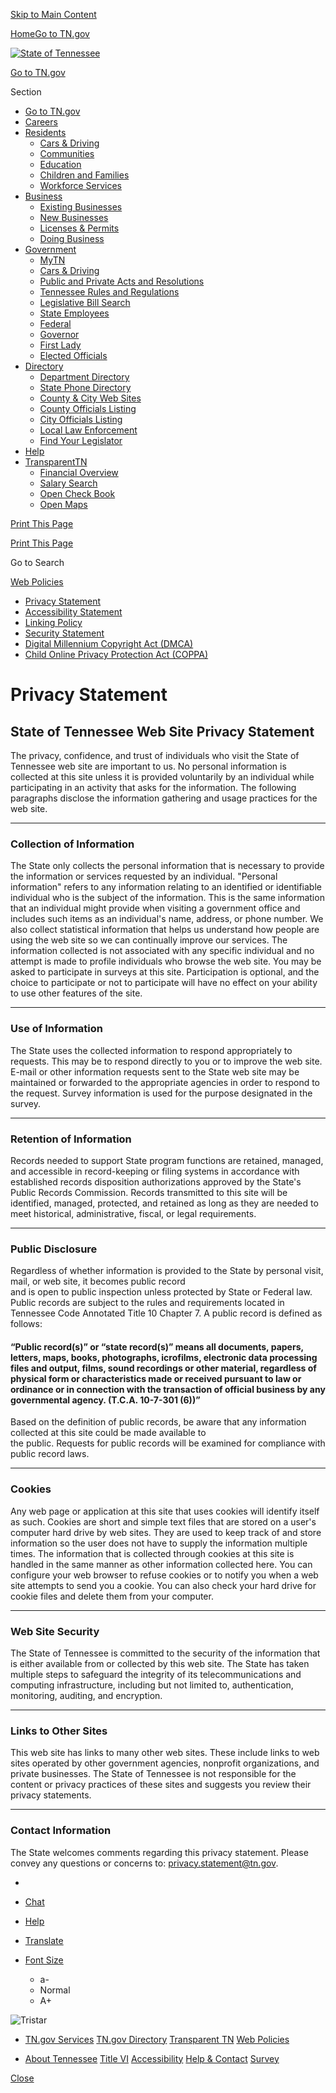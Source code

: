 [Skip to Main Content](#main)

[Home](https://www.tn.gov/)[Go to TN.gov](https://www.tn.gov/)

[![  State of Tennessee](/content/dam/headers/state-government.png)](https://www.tn.gov/)

[Go to TN.gov](https://www.tn.gov/)

Section

* [Go to TN.gov](https://www.tn.gov/)
* [Careers](https://www.tn.gov/career-opportunities.html)
* [Residents](https://www.tn.gov/residents.html)
    * [Cars & Driving](https://www.tn.gov/residents/cars-driving.html)
    * [Communities](https://www.tn.gov/residents/communities-mp-residents-btc.html)
    * [Education](https://www.tn.gov/residents/education.html)
    * [Children and Families](https://www.tn.gov/residents/children-and-families.html)
    * [Workforce Services](https://www.tn.gov/residents/workforce-services.html)
* [Business](https://www.tn.gov/business.html)
    * [Existing Businesses](https://www.tn.gov/business/existing-businesses.html)
    * [New Businesses](https://www.tn.gov/business/new-businesses-mp-business-btc.html)
    * [Licenses & Permits](https://www.tn.gov/business/licenses-permits.html)
    * [Doing Business](https://www.tn.gov/business/doing-business.html)
* [Government](https://www.tn.gov/government.html)
    * [MyTN](https://www.tn.gov/government/mytn.html)
    * [Cars & Driving](https://www.tn.gov/government/cars-driving.html)
    * [Public and Private Acts and Resolutions](https://www.tn.gov/government/public-and-private-acts-and-resolutions.html)
    * [Tennessee Rules and Regulations](https://www.tn.gov/government/tennessee-rules-and-regulations.html)
    * [Legislative Bill Search](https://www.tn.gov/government/legislative-bill-search0.html)
    * [State Employees](https://www.tn.gov/government/state-employees-.html)
    * [Federal](https://www.tn.gov/government/federal.html)
    * [Governor](https://www.tn.gov/government/governor.html)
    * [First Lady](https://www.tn.gov/government/redirect-first-lady-crissy-haslam.html)
    * [Elected Officials](https://www.tn.gov/government/elected-officials.html)
* [Directory](https://www.tn.gov/directory.html)
    * [Department Directory](https://www.tn.gov/directory/department-directory.html)
    * [State Phone Directory](https://www.tn.gov/directory/state-phone-directory.html)
    * [County & City Web Sites](https://www.tn.gov/directory/county-city-web-sites.html)
    * [County Officials Listing](https://www.tn.gov/directory/county-officials-listing.html)
    * [City Officials Listing](https://www.tn.gov/directory/city-officials-listing.html)
    * [Local Law Enforcement](https://www.tn.gov/directory/local-law-enforcement.html)
    * [Find Your Legislator](https://www.tn.gov/directory/find-your-legislator.html)
* [Help](https://www.tn.gov/help.html)
* [TransparentTN](https://www.tn.gov/transparenttn0.html)
    * [Financial Overview](https://www.tn.gov/transparenttn0/financial-overview.html)
    * [Salary Search](https://www.tn.gov/transparenttn0/salary-search.html)
    * [Open Check Book](https://www.tn.gov/transparenttn0/open-check-book.html)
    * [Open Maps](https://www.tn.gov/transparenttn0/open-maps.html)

[Print This Page](javascript:window.print();)

[Print This Page](javascript:window.print();)

Go to Search

[Web Policies](https://www.tn.gov/web-policies.html)

* [Privacy Statement](https://www.tn.gov/web-policies/privacy-statement.html)
* [Accessibility Statement](https://www.tn.gov/web-policies/accessibility.html)
* [Linking Policy](https://www.tn.gov/web-policies/linking-policy.html)
* [Security Statement](https://www.tn.gov/web-policies/security-statement.html)
* [Digital Millennium Copyright Act (DMCA)](https://www.tn.gov/web-policies/dmca.html)
* [Child Online Privacy Protection Act (COPPA)](https://www.tn.gov/web-policies/child-online-privacy-protection-act--coppa-.html)

Privacy Statement
=================

State of Tennessee Web Site Privacy Statement
---------------------------------------------

The privacy, confidence, and trust of individuals who visit the State of Tennessee web site are important to us. No personal information is collected at this site unless it is provided voluntarily by an individual while participating in an activity that asks for the information. The following paragraphs disclose the information gathering and usage practices for the web site.

* * *

### Collection of Information

The State only collects the personal information that is necessary to provide the information or services requested by an individual. "Personal information" refers to any information relating to an identified or identifiable individual who is the subject of the information. This is the same information that an individual might provide when visiting a government office and includes such items as an individual's name, address, or phone number. We also collect statistical information that helps us understand how people are using the web site so we can continually improve our services. The information collected is not associated with any specific individual and no attempt is made to profile individuals who browse the web site. You may be asked to participate in surveys at this site. Participation is optional, and the choice to participate or not to participate will have no effect on your ability to use other features of the site.

* * *

### Use of Information

The State uses the collected information to respond appropriately to requests. This may be to respond directly to you or to improve the web site. E-mail or other information requests sent to the State web site may be maintained or forwarded to the appropriate agencies in order to respond to the request. Survey information is used for the purpose designated in the survey.

* * *

### Retention of Information

Records needed to support State program functions are retained, managed, and accessible in record-keeping or filing systems in accordance with established records disposition authorizations approved by the State's Public Records Commission. Records transmitted to this site will be identified, managed, protected, and retained as long as they are needed to meet historical, administrative, fiscal, or legal requirements.

* * *

### Public Disclosure

Regardless of whether information is provided to the State by personal visit, mail, or web site, it becomes public record  
and is open to public inspection unless protected by State or Federal law. Public records are subject to the rules and requirements located in Tennessee Code Annotated Title 10 Chapter 7. A public record is defined as follows:

#### “Public record(s)” or “state record(s)” means all documents, papers, letters, maps, books, photographs, icrofilms, electronic data processing files and output, films, sound recordings or other material, regardless of physical form or characteristics made or received pursuant to law or ordinance or in connection with the transaction of official business by any governmental agency. (T.C.A. 10-7-301 (6))”

Based on the definition of public records, be aware that any information collected at this site could be made available to  
the public. Requests for public records will be examined for compliance with public record laws. 

* * *

### Cookies

Any web page or application at this site that uses cookies will identify itself as such. Cookies are short and simple text files that are stored on a user's computer hard drive by web sites. They are used to keep track of and store information so the user does not have to supply the information multiple times. The information that is collected through cookies at this site is handled in the same manner as other information collected here. You can configure your web browser to refuse cookies or to notify you when a web site attempts to send you a cookie. You can also check your hard drive for cookie files and delete them from your computer.

* * *

### Web Site Security

The State of Tennessee is committed to the security of the information that is either available from or collected by this web site. The State has taken multiple steps to safeguard the integrity of its telecommunications and computing infrastructure, including but not limited to, authentication, monitoring, auditing, and encryption.

* * *

### Links to Other Sites

This web site has links to many other web sites. These include links to web sites operated by other government agencies, nonprofit organizations, and private businesses. The State of Tennessee is not responsible for the content or privacy practices of these sites and suggests you review their privacy statements.

* * *

### Contact Information

The State welcomes comments regarding this privacy statement. Please convey any questions or concerns to: [privacy.statement@tn.gov](mailto:privacy.statement@tn.gov "Privacy Statement contact for TN.gov").

[](#header)

* [](https://www.tn.gov/about-tn/flag-status.html)
* [Chat](#)
    

* [Help](https://www.tn.gov/help.html)
* [Translate](#)
    
* [Font Size](#)
    
    * a-
    * Normal
    * A+
    

![Tristar](/etc/clientlibs/tncore/main/img/footer-starball.png)

* [TN.gov Services](https://www.tn.gov/state-services.html) [TN.gov Directory](https://www.tn.gov/directory.html) [Transparent TN](https://www.tn.gov/transparenttn.html) [Web Policies](https://www.tn.gov/web-policies/privacy-statement.html)

* [About Tennessee](https://www.tn.gov/about-tn/state-symbols.html) [Title VI](https://www.tn.gov/humanrights/file-a-discrimination-complaint/title-vi1/title-vi-disclaimer.html) [Accessibility](https://www.tn.gov/web-policies/accessibility.html) [Help & Contact](https://www.tn.gov/help.html) [Survey](https://www.tn.gov/survey.html)

[Close](#)